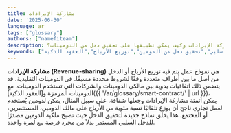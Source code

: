 ```yaml
---
title: مشاركة الإيرادات
date: '2025-06-30'
language: ar
tags: ["glossary"]
authors: ["namefiteam"]
description: ما هي مشاركة الإيرادات وكيف يمكن تطبيقها على تحقيق دخل من الدومينات؟
keywords: ["مشاركة الإيرادات","دخل سلبي","تحقيق دخل من الدومين","توزيع الأرباح","العقود الذكية"]
---
```



**مشاركة الإيرادات (Revenue-sharing)** هي نموذج عمل يتم فيه توزيع الأرباح أو الدخل من أصل ما بين أطراف متعددة وفقًا لشروط محددة مسبقًا. في الدومينات التقليدية، قد يتضمن ذلك اتفاقيات يدوية بين مالكي الدومينات والشركات التي تستخدم الدومينات. مع الدومينات المرمزة و[العقود الذكية]({{ '/ar/glossary/smart-contract/' | url }})، يمكن أتمتة مشاركة الإيرادات وجعلها شفافة. على سبيل المثال، يمكن لدومين يُستخدم لعمل تجاري ناجح أن يوزع تلقائيًا نسبة مئوية من الأرباح على مالك الدومين، المستثمرين، أو المجتمع. هذا يخلق نماذج جديدة لتحقيق الدخل حيث تصبح ملكية الدومين مصدرًا للدخل السلبي المستمر بدلاً من مجرد فرصة بيع لمرة واحدة.